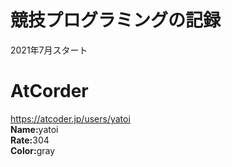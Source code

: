 # 競技プログラミングの記録

2021年7月スタート

# AtCorder
https://atcoder.jp/users/yatoi<br>
<b>Name:</b>yatoi<br>
<b>Rate:</b>304<br>
<b>Color:</b>gray<br>
